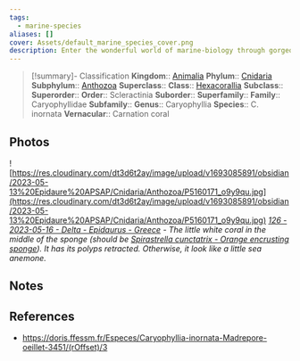 ```yaml
---
tags:
  - marine-species
aliases: []
cover: Assets/default_marine_species_cover.png
description: Enter the wonderful world of marine-biology through gorgeous underwater pictures of marine animals. Corals are animals from the Cnidaria phylum, which is the phylum that encompasses jellyfishes, gorgonians, and corals.
---
```

> [!summary]- Classification
**Kingdom**:: [Animalia](Animalia.md)
**Phylum**:: [Cnidaria](Cnidaria.md)
**Subphylum**:: [Anthozoa](Anthozoa.md)
**Superclass**::
**Class**:: [Hexacorallia](Hexacorallia.md)
**Subclass**::
**Superorder**::
**Order**:: Scleractinia
**Suborder**::
**Superfamily**::
**Family**:: Caryophyllidae
**Subfamily**::
**Genus**:: Caryophyllia
**Species**:: C. inornata
**Vernacular**:: Carnation coral

## Photos
![https://res.cloudinary.com/dt3d6t2ay/image/upload/v1693085891/obsidian/2023-05-13%20Epidaure%20APSAP/Cnidaria/Anthozoa/P5160171_o9y9qu.jpg](https://res.cloudinary.com/dt3d6t2ay/image/upload/v1693085891/obsidian/2023-05-13%20Epidaure%20APSAP/Cnidaria/Anthozoa/P5160171_o9y9qu.jpg)
*[126 - 2023-05-16 - Delta - Epidaurus - Greece](126%20-%202023-05-16%20-%20Delta%20-%20Epidaurus%20-%20Greece.md) - The little white coral in the middle of the sponge (should be [Spirastrella cunctatrix - Orange encrusting sponge](Spirastrella%20cunctatrix%20-%20Orange%20encrusting%20sponge.md)). It has its polyps retracted. Otherwise, it look like a little sea anemone.*

## Notes

## References
- https://doris.ffessm.fr/Especes/Caryophyllia-inornata-Madrepore-oeillet-3451/(rOffset)/3